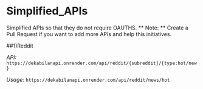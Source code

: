 # Simplified_APIs
 Simplified APIs so that they do not require OAUTHS. 
** Note: ** Create a Pull Request if you want to add more APIs and help this initiatives.

##1)Reddit

_API:_ `https://dekabilanapi.onrender.com/api/reddit/{subreddit}/{type:hot/new}`

_Usage:_ `https://dekabilanapi.onrender.com/api/reddit/news/hot`
